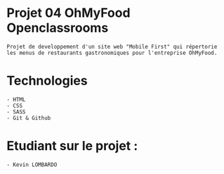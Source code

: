 # Projet 04 OhMyFood Openclassrooms

    Projet de developpement d'un site web "Mobile First" qui répertorie les menus de restaurants gastronomiques pour l'entreprise OhMyFood.

# Technologies

    - HTML
    - CSS
    - SASS
    - Git & Github

# Etudiant sur le projet :

    - Kevin LOMBARDO